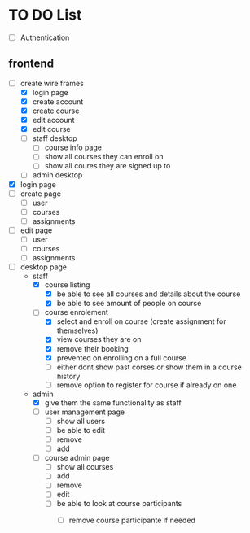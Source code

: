 <h1>TO DO List</h1>

- [ ] Authentication


<h2>frontend</h2>

- [ ] create wire frames
    - [x] login page
    - [x] create account
    - [x] create course
    - [x] edit account
    - [x] edit course
    - [ ] staff desktop
        - [ ] course info page
        - [ ] show all courses they can enroll on
        - [ ] show all coures they are signed up to
    - [ ] admin desktop
- [x] login page
- [ ] create page
    - [ ] user
    - [ ] courses
    - [ ] assignments
- [ ] edit page
    - [ ] user
    - [ ] courses
    - [ ] assignments
- [ ] desktop page
    - staff
        - [x] course listing
            - [x] be able to see all courses and details about the course
            - [x] be able to see amount of people on course
        - [ ] course enrolement
            - [x] select and enroll on course (create assignment for themselves)
            - [x] view courses they are on 
            - [x] remove their booking
            - [x] prevented on enrolling on a full course
            - [ ] either dont show past corses or show them in a course history 
            - [ ] remove option to register for course if already on one
    - admin
        - [x] give them the same functionality as staff
        - [ ] user management page
            - [ ] show all users
            - [ ] be able to edit
            - [ ] remove
            - [ ] add
        - [ ] course admin page
            - [ ] show all courses
            - [ ] add
            - [ ] remove
            - [ ] edit
            - [ ] be able to look at course participants
                - [ ] remove course participante if needed 


